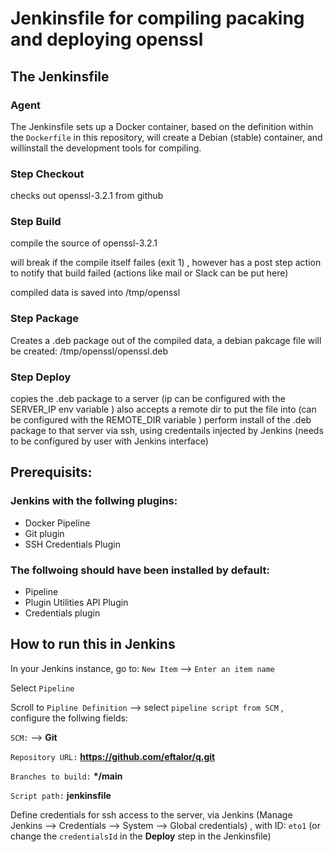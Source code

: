 # Jenkinsfile for compiling pacaking and deploying openssl

## The Jenkinsfile

### Agent
The Jenkinsfile sets up a Docker container, based on the definition within the `Dockerfile` in this repository, will create a Debian (stable) container, and willinstall the development tools for compiling.

### Step Checkout
checks out openssl-3.2.1 from github

### Step Build
compile the source of openssl-3.2.1

will break if the compile itself failes (exit 1) , however has a post step action to notify that build failed (actions like mail or Slack can be put here)

compiled data is saved into /tmp/openssl

### Step Package
Creates a .deb package out of the compiled data, a debian pakcage file will be created: /tmp/openssl/openssl.deb

### Step Deploy
copies the .deb package to a server (ip can be configured with the SERVER_IP env variable )
also accepts a remote dir to put the file into (can be configured with the REMOTE_DIR variable )
perform install of the .deb package to that server via ssh, using credentails injected by Jenkins (needs to be configured by user with Jenkins interface)


## Prerequisits:

### Jenkins with the follwing plugins:
 - Docker Pipeline
 - Git plugin
 - SSH Credentials Plugin

###  The follwoing should have been installed by default:
 - Pipeline
 - Plugin Utilities API Plugin
 - Credentials plugin


## How to run this in Jenkins

In your Jenkins instance, go to: `New Item` --> `Enter an item name`

Select `Pipeline`

Scroll to `Pipline Definition` --> select `pipeline script from SCM` , configure the follwing fields:

`SCM:` --> __Git__

`Repository URL:` __https://github.com/eftalor/q.git__

`Branches to build:` __*/main__

`Script path:` __jenkinsfile__

Define credentials for ssh access to the server, via Jenkins (Manage Jenkins --> Credentials --> System --> Global credentials) , with ID:
`eto1` (or change the `credentialsId` in the __Deploy__ step in the Jenkinsfile)
